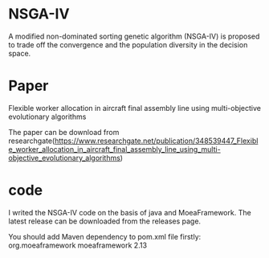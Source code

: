 # NSGA-IV
A modified non-dominated sorting genetic algorithm (NSGA-IV) is proposed to trade off the convergence and the population diversity in the decision space. 

# Paper
Flexible worker allocation in aircraft final assembly line using multi-objective evolutionary algorithms

The paper can be download from researchgate(https://www.researchgate.net/publication/348539447_Flexible_worker_allocation_in_aircraft_final_assembly_line_using_multi-objective_evolutionary_algorithms)

# code
I writed the NSGA-IV code on the basis of java and MoeaFramework. The latest release can be downloaded from the releases page. 

You should add Maven dependency to pom.xml file firstly:
 <dependency>
    <groupId>org.moeaframework</groupId>
    <artifactId>moeaframework</artifactId>
    <version>2.13</version>
</dependency>
